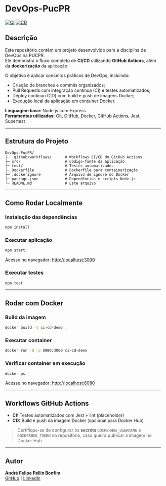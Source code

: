 
# DevOps-PucPR

[![CI](https://github.com/afpellin/DevOps-PucPR/actions/workflows/ci.yml/badge.svg)](https://github.com/afpellin/DevOps-PucPR/actions/workflows/ci.yml)
[![CD](https://github.com/afpellin/DevOps-PucPR/actions/workflows/cd.yml/badge.svg)](https://github.com/afpellin/DevOps-PucPR/actions/workflows/cd.yml)

## Descrição

Este repositório contém um projeto desenvolvido para a disciplina de DevOps na PUCPR.  
Ele demonstra o fluxo completo de **CI/CD** utilizando **GitHub Actions**, além da **dockerização** da aplicação.

O objetivo é aplicar conceitos práticos de DevOps, incluindo:  
- Criação de branches e commits organizados;  
- Pull Requests com integração contínua (CI) e testes automatizados;  
- Deploy contínuo (CD) com build e push de imagens Docker;  
- Execução local da aplicação em container Docker.

**Linguagem base:** Node.js com Express  
**Ferramentas utilizadas:** Git, GitHub, Docker, GitHub Actions, Jest, Supertest

---

## Estrutura do Projeto

```
DevOps-PucPR/
├─ .github/workflows/      # Workflows CI/CD do GitHub Actions
├─ src/                    # Código-fonte da aplicação
├─ test/                   # Testes automatizados
├─ Dockerfile              # Dockerfile para containerização
├─ .dockerignore           # Arquivo de ignore do Docker
├─ package.json            # Dependências e scripts Node.js
└─ README.md               # Este arquivo
```

---

## Como Rodar Localmente

### Instalação das dependências

```bash
npm install
```

### Executar aplicação

```bash
npm start
```

Acesse no navegador: [http://localhost:3000](http://localhost:3000)  

### Executar testes

```bash
npm test
```

---

## Rodar com Docker

### Build da imagem

```bash
docker build -t ci-cd-demo .
```

### Executar container

```bash
docker run -d -p 8080:3000 ci-cd-demo
```

### Verificar container em execução

```bash
docker ps
```

Acesse no navegador: [http://localhost:8080](http://localhost:8080)

---

## Workflows GitHub Actions

- **CI:** Testes automatizados com Jest + lint (placeholder)  
- **CD:** Build e push da imagem Docker (opcional para Docker Hub)

> Certifique-se de configurar os **secrets** `DOCKERHUB_USERNAME` e `DOCKERHUB_TOKEN` no repositório, caso queira publicar a imagem no Docker Hub.

---

## Autor

**André Felipe Pellin Bonfim**  
[GitHub](https://github.com/afpellin) | [LinkedIn](https://www.linkedin.com/in/afpellin/")
